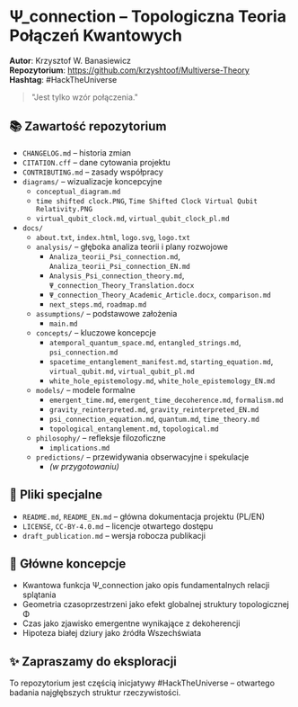 
# Ψ_connection – Topologiczna Teoria Połączeń Kwantowych

**Autor**: Krzysztof W. Banasiewicz  
**Repozytorium**: https://github.com/krzyshtoof/Multiverse-Theory  
**Hashtag**: #HackTheUniverse

> "Jest tylko wzór połączenia."

## 📚 Zawartość repozytorium

- `CHANGELOG.md` – historia zmian
- `CITATION.cff` – dane cytowania projektu
- `CONTRIBUTING.md` – zasady współpracy
- `diagrams/` – wizualizacje koncepcyjne
  - `conceptual_diagram.md`
  - `time shifted clock.PNG`, `Time Shifted Clock Virtual Qubit Relativity.PNG`
  - `virtual_qubit_clock.md`, `virtual_qubit_clock_pl.md`
- `docs/`
  - `about.txt`, `index.html`, `logo.svg`, `logo.txt`
  - `analysis/` – głęboka analiza teorii i plany rozwojowe
    - `Analiza_teorii_Psi_connection.md`, `Analiza_teorii_Psi_connection_EN.md`
    - `Analysis_Psi_connection_theory.md`, `Ψ_connection_Theory_Translation.docx`
    - `Ψ_connection_Theory_Academic_Article.docx`, `comparison.md`
    - `next_steps.md`, `roadmap.md`
  - `assumptions/` – podstawowe założenia
    - `main.md`
  - `concepts/` – kluczowe koncepcje
    - `atemporal_quantum_space.md`, `entangled_strings.md`, `psi_connection.md`
    - `spacetime_entanglement_manifest.md`, `starting_equation.md`, `virtual_qubit.md`, `virtual_qubit_pl.md`
    - `white_hole_epistemology.md`, `white_hole_epistemology_EN.md`
  - `models/` – modele formalne
    - `emergent_time.md`, `emergent_time_decoherence.md`, `formalism.md`
    - `gravity_reinterpreted.md`, `gravity_reinterpreted_EN.md`
    - `psi_connection_equation.md`, `quantum.md`, `time_theory.md`
    - `topological_entanglement.md`, `topological.md`
  - `philosophy/` – refleksje filozoficzne
    - `implications.md`
  - `predictions/` – przewidywania obserwacyjne i spekulacje
    - *(w przygotowaniu)*

## 🔁 Pliki specjalne

- `README.md`, `README_EN.md` – główna dokumentacja projektu (PL/EN)
- `LICENSE`, `CC-BY-4.0.md` – licencje otwartego dostępu
- `draft_publication.md` – wersja robocza publikacji

## 🧠 Główne koncepcje

- Kwantowa funkcja Ψ_connection jako opis fundamentalnych relacji splątania
- Geometria czasoprzestrzeni jako efekt globalnej struktury topologicznej Φ
- Czas jako zjawisko emergentne wynikające z dekoherencji
- Hipoteza białej dziury jako źródła Wszechświata

## ✨ Zapraszamy do eksploracji
To repozytorium jest częścią inicjatywy #HackTheUniverse – otwartego badania najgłębszych struktur rzeczywistości.
